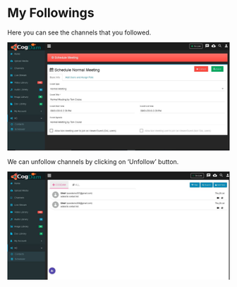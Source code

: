 # My Followings

Here you can see the channels that you followed.

![](../.gitbook/assets/image%20%2840%29.png)

We can unfollow channels by clicking on ‘Unfollow’ button.

![](../.gitbook/assets/image%20%28190%29.png)



